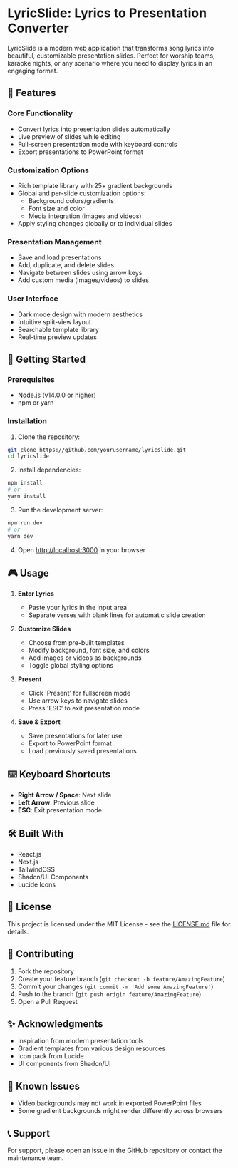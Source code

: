 # LyricSlide: Lyrics to Presentation Converter

LyricSlide is a modern web application that transforms song lyrics into beautiful, customizable presentation slides. Perfect for worship teams, karaoke nights, or any scenario where you need to display lyrics in an engaging format.

## 🌟 Features

### Core Functionality
- Convert lyrics into presentation slides automatically
- Live preview of slides while editing
- Full-screen presentation mode with keyboard controls
- Export presentations to PowerPoint format

### Customization Options
- Rich template library with 25+ gradient backgrounds
- Global and per-slide customization options:
  - Background colors/gradients
  - Font size and color
  - Media integration (images and videos)
- Apply styling changes globally or to individual slides

### Presentation Management
- Save and load presentations
- Add, duplicate, and delete slides
- Navigate between slides using arrow keys
- Add custom media (images/videos) to slides

### User Interface
- Dark mode design with modern aesthetics
- Intuitive split-view layout
- Searchable template library
- Real-time preview updates

## 🚀 Getting Started

### Prerequisites
- Node.js (v14.0.0 or higher)
- npm or yarn

### Installation

1. Clone the repository:
```bash
git clone https://github.com/yourusername/lyricslide.git
cd lyricslide
```

2. Install dependencies:
```bash
npm install
# or
yarn install
```

3. Run the development server:
```bash
npm run dev
# or
yarn dev
```

4. Open [http://localhost:3000](http://localhost:3000) in your browser

## 🎮 Usage

1. **Enter Lyrics**
   - Paste your lyrics in the input area
   - Separate verses with blank lines for automatic slide creation

2. **Customize Slides**
   - Choose from pre-built templates
   - Modify background, font size, and colors
   - Add images or videos as backgrounds
   - Toggle global styling options

3. **Present**
   - Click 'Present' for fullscreen mode
   - Use arrow keys to navigate slides
   - Press 'ESC' to exit presentation mode

4. **Save & Export**
   - Save presentations for later use
   - Export to PowerPoint format
   - Load previously saved presentations

## ⌨️ Keyboard Shortcuts

- **Right Arrow / Space**: Next slide
- **Left Arrow**: Previous slide
- **ESC**: Exit presentation mode

## 🛠️ Built With

- React.js
- Next.js
- TailwindCSS
- Shadcn/UI Components
- Lucide Icons

## 📝 License

This project is licensed under the MIT License - see the [LICENSE.md](LICENSE.md) file for details.

## 🤝 Contributing

1. Fork the repository
2. Create your feature branch (`git checkout -b feature/AmazingFeature`)
3. Commit your changes (`git commit -m 'Add some AmazingFeature'`)
4. Push to the branch (`git push origin feature/AmazingFeature`)
5. Open a Pull Request

## ✨ Acknowledgments

- Inspiration from modern presentation tools
- Gradient templates from various design resources
- Icon pack from Lucide
- UI components from Shadcn/UI

## 🐛 Known Issues

- Video backgrounds may not work in exported PowerPoint files
- Some gradient backgrounds might render differently across browsers

## 📞 Support

For support, please open an issue in the GitHub repository or contact the maintenance team.
